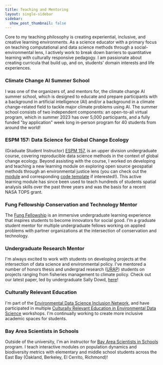 ```yaml
---
title: Teaching and Mentoring
layout: single-sidebar
sidebar: 
  show_post_thumbnail: false
---
```


Core to my teaching philosophy is creating experiential, inclusive, and creative learning environments. As a science educator with a primary focus on teaching computational and data science methods through a social-environmental lens, I actively work to break down barriers to quantitative learning with culturally responsive pedagogy. I am passionate about creating curricula that build up, and on, students' domain interests and life experiences. 

### Climate Change AI Summer School

I was one of the organizers of, and mentors for, the climate change AI summer school, which is designed to educate and prepare participants with a background in artificial intelligence (AI) and/or a background in a climate change-related field to tackle major climate problems using AI. The summer school consists of two independent components: an open-to-all virtual program, which in summer 2023 has over 5,000 participants, and a fully funded "by application" week long in-person program for 40 students from around the world!

### ESPM 157: Data Science for Global Change Ecology
(Graduate Student Instructor)  [ESPM 157](https://espm-157.carlboettiger.info/), is an upper division undergraduate course, covering 
reproducible data science methods in the context of global change ecology. Beyond assisting with the course, I worked on developing and teaching a new learning module on exploring open source geospatial methods through an environmental justice lens (you can check out the [module](https://espm-157.carlboettiger.info/modules) and corresponding [code template]() if interested!). This active learning module has since been used to teach hundreds of students spatial analysis skills over the past three years and was the basis for a recent NASA TOPS grant.


### Fung Fellowship Conservation and Technology Mentor
The [Fung Fellowship](https://fungfellows.berkeley.edu/) is an immersive undergraduate learning experience that inspires students to become innovators for social good. I'm a graduate student mentor for multiple undergraduate fellows working on applied problems with partner organizations at the intersection of conservation and technology.


### Undergraduate Research Mentor
I'm always excited to work with students on developing projects at the intersection of data science and environmental policy. I've mentored a number of honors thesis and undergrad research ([URAP](https://urap.berkeley.edu/)) students on projects ranging from fisheries management to climate policy. Check out our latest paper, led by undergraduate Sally Dowd, [here](https://doi.org/10.1002/eap.2578)!

### Culturally Relevant Education
I'm part of the [Environmental Data Science Inclusion Network](https://qubeshub.org/community/groups/edsin/), and have participated in  multiple [Culturally Relevant Education in Environmental Data Science](https://qubeshub.org/community/groups/edsin/creeds) workshops. I'm continually working to create more inclusive academic spaces for students.

### Bay Area Scientists in Schools
Outside of the university, I'm an instructor for [Bay Area Scientists in Schools](https://crscience.org/educators/basis/) program. I teach interactive modules on population dynamics and biodiversity metrics with elementary and middle school students across the East Bay (Oakland, Berkeley, El Cerrito, Richmond)!







